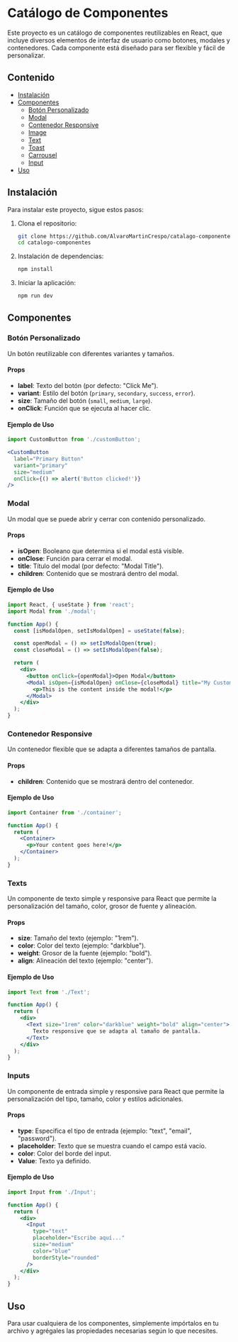 # Catálogo de Componentes

Este proyecto es un catálogo de componentes reutilizables en React, que incluye diversos elementos de interfaz de usuario como botones, modales y contenedores. Cada componente está diseñado para ser flexible y fácil de personalizar.

## Contenido

- [Instalación](#instalación)
- [Componentes](#componentes)
  - [Botón Personalizado](#botón-personalizado)
  - [Modal](#modal)
  - [Contenedor Responsive](#contenedor-responsive)
  - [Image](#images)
  - [Text](#texts)
  - [Toast](#toasts)
  - [Carrousel](#carrousel)
  - [Input](#inputs)
- [Uso](#uso)


## Instalación

Para instalar este proyecto, sigue estos pasos:

1. Clona el repositorio:
   ```bash
   git clone https://github.com/AlvaroMartinCrespo/catalago-componentes.git
   cd catalogo-componentes
   ```

2. Instalación de dependencias:
   ```bash
   npm install
   ```

3. Iniciar la aplicación:
    ```bash
    npm run dev
    ```

## Componentes

### Botón Personalizado

Un botón reutilizable con diferentes variantes y tamaños.

#### Props

- **label**: Texto del botón (por defecto: "Click Me").
- **variant**: Estilo del botón (`primary`, `secondary`, `success`, `error`).
- **size**: Tamaño del botón (`small`, `medium`, `large`).
- **onClick**: Función que se ejecuta al hacer clic.

#### Ejemplo de Uso

```jsx
import CustomButton from './customButton';

<CustomButton 
  label="Primary Button" 
  variant="primary" 
  size="medium" 
  onClick={() => alert('Button clicked!')} 
/>
```

### Modal

Un modal que se puede abrir y cerrar con contenido personalizado.

#### Props

- **isOpen**: Booleano que determina si el modal está visible.
- **onClose**: Función para cerrar el modal.
- **title**: Título del modal (por defecto: "Modal Title").
- **children**: Contenido que se mostrará dentro del modal.

#### Ejemplo de Uso

```jsx
import React, { useState } from 'react';
import Modal from './modal';

function App() {
  const [isModalOpen, setIsModalOpen] = useState(false);

  const openModal = () => setIsModalOpen(true);
  const closeModal = () => setIsModalOpen(false);

  return (
    <div>
      <button onClick={openModal}>Open Modal</button>
      <Modal isOpen={isModalOpen} onClose={closeModal} title="My Custom Modal">
        <p>This is the content inside the modal!</p>
      </Modal>
    </div>
  );
}
```

### Contenedor Responsive

Un contenedor flexible que se adapta a diferentes tamaños de pantalla.

#### Props

- **children**: Contenido que se mostrará dentro del contenedor.

#### Ejemplo de Uso

```jsx
import Container from './container';

function App() {
  return (
    <Container>
      <p>Your content goes here!</p>
    </Container>
  );
}
```

### Texts

Un componente de texto simple y responsive para React que permite la personalización del tamaño, color, grosor de fuente y alineación.

#### Props

- **size**: Tamaño del texto (ejemplo: "1rem").
- **color**: Color del texto (ejemplo: "darkblue").
- **weight**: Grosor de la fuente (ejemplo: "bold").
- **align**: Alineación del texto (ejemplo: "center").

#### Ejemplo de Uso

```jsx
import Text from './Text';

function App() {
  return (
    <div>
      <Text size="1rem" color="darkblue" weight="bold" align="center">
        Texto responsive que se adapta al tamaño de pantalla.
      </Text>
    </div>
  );
}
```

### Inputs

Un componente de entrada simple y responsive para React que permite la personalización del tipo, tamaño, color y estilos adicionales.

#### Props

- **type**: Especifica el tipo de entrada (ejemplo: "text", "email", "password").
- **placeholder**: Texto que se muestra cuando el campo está vacío.
- **color**: Color del borde del input.
- **Value**: Texto ya definido.

#### Ejemplo de Uso

```jsx
import Input from './Input';

function App() {
  return (
    <div>
      <Input 
        type="text" 
        placeholder="Escribe aquí..." 
        size="medium" 
        color="blue" 
        borderStyle="rounded" 
      />
    </div>
  );
}

```


## Uso

Para usar cualquiera de los componentes, simplemente impórtalos en tu archivo y agrégales las propiedades necesarias según lo que necesites.